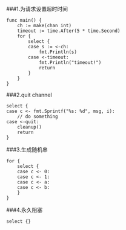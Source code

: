 ###1.为请求设置超时时间
```
func main() {
    ch := make(chan int)
    timeout := time.After(5 * time.Second)
    for {
        select {
        case s := <-ch:
            fmt.Println(s)
        case <-timeout:
            fmt.Println("timeout!")
            return
        }
    }
}
```
###2.quit channel
```
select {
case c <- fmt.Sprintf("%s: %d", msg, i):
    // do something
case <-quit:
    cleanup()
    return
}
```
###3.生成随机串
```
for {
    select {
    case c <- 0:
    case c <- 1:
    case c <- a:
    case c <- b:
    }
}
```
###4.永久阻塞
```
select {}
```